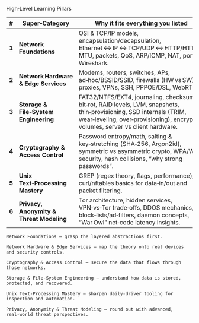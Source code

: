 High‑Level Learning Pillars

|   #   | Super‑Category                           | Why it fits everything you listed                                                                                                                                                                      |
| ----- | ---------------------------------------- | ------------------------------------------------------------------------------------------------------------------------------------------------------------------------------------------------------ |
| **1** | **Network Foundations**                  | OSI & TCP/IP models, encapsulation/decapsulation, Ethernet ↔ IP ↔ TCP/UDP ↔ HTTP/HTTPS, MTU, packets, QoS, ARP/ICMP, NAT, ports, Wireshark.                                                            |
| **2** | **Network Hardware & Edge Services**     | Modems, routers, switches, APs, ad‑hoc/BSSID/SSID, firewalls (HW vs SW), proxies, VPNs, SSH, PPPOE/DSL, WebRTC.                                                                                        |
| **3** | **Storage & File‑System Engineering**    | FAT32/NTFS/EXT4, journaling, checksums, bit‑rot, RAID levels, LVM, snapshots, thin‑provisioning, SSD internals (TRIM, wear‑leveling, over‑provisioning), encrypted volumes, server vs client hardware. |
| **4** | **Cryptography & Access Control**        | Password entropy/math, salting & key‑stretching (SHA‑256, Argon2id), symmetric vs asymmetric crypto, WPA/Wi‑Fi security, hash collisions, “why strong passwords”.                                      |
| **5** | **Unix Text‑Processing Mastery**         | GREP (regex theory, flags, performance), curl/nftables basics for data‑in/out and packet filtering.                                                                                                    |
| **6** | **Privacy, Anonymity & Threat Modeling** | Tor architecture, hidden services, VPN‑vs‑Tor trade‑offs, DDOS mechanics, block‑lists/ad‑filters, daemon concepts, “War Owl” net‑code latency insights.                                                |


    Network Foundations – grasp the layered abstractions first.

    Network Hardware & Edge Services – map the theory onto real devices and security controls.

    Cryptography & Access Control – secure the data that flows through those networks.

    Storage & File‑System Engineering – understand how data is stored, protected, and recovered.

    Unix Text‑Processing Mastery – sharpen daily‑driver tooling for inspection and automation.

    Privacy, Anonymity & Threat Modeling – round out with advanced, real‑world threat perspectives.